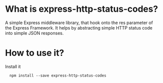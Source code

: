 # What is express-http-status-codes?
A simple Express middleware library, that hook onto the res parameter of the Express Framework.
It helps by abstracting simple HTTP status code into simple JSON responses.

# How to use it?

Install it
```
  npm install --save express-http-status-codes
```

